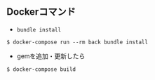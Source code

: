 ## Dockerコマンド
- `bundle install`
```
$ docker-compose run --rm back bundle install
```

- gemを追加・更新したら
```
$ docker-compose build
```